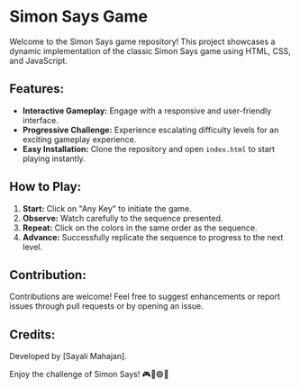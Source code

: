 # Simon Says Game

Welcome to the Simon Says game repository! This project showcases a dynamic implementation of the classic Simon Says game using HTML, CSS, and JavaScript.

## Features:

- **Interactive Gameplay:** Engage with a responsive and user-friendly interface.
- **Progressive Challenge:** Experience escalating difficulty levels for an exciting gameplay experience.
- **Easy Installation:** Clone the repository and open `index.html` to start playing instantly.

## How to Play:

1. **Start:** Click on "Any Key" to initiate the game.
2. **Observe:** Watch carefully to the sequence presented.
3. **Repeat:** Click on the colors in the same order as the sequence.
4. **Advance:** Successfully replicate the sequence to progress to the next level.

## Contribution:

Contributions are welcome! Feel free to suggest enhancements or report issues through pull requests or by opening an issue.

## Credits:

Developed by [Sayali Mahajan].

Enjoy the challenge of Simon Says! 🎮🔴🟢🔵